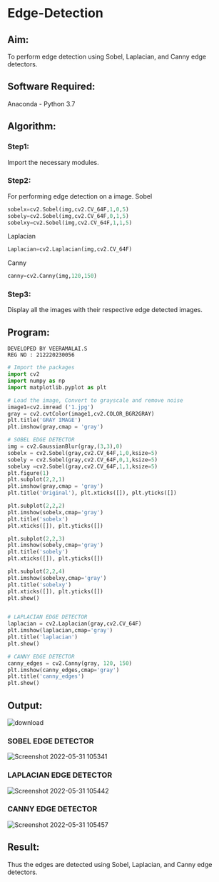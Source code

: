 # Edge-Detection
## Aim:
To perform edge detection using Sobel, Laplacian, and Canny edge detectors.

## Software Required:
Anaconda - Python 3.7

## Algorithm:
### Step1:
Import the necessary modules.

### Step2:
For performing edge detection on a image.
Sobel
```python
sobelx=cv2.Sobel(img,cv2.CV_64F,1,0,5)
sobely=cv2.Sobel(img,cv2.CV_64F,0,1,5)
sobelxy=cv2.Sobel(img,cv2.CV_64F,1,1,5)
```
Laplacian
```python
Laplacian=cv2.Laplacian(img,cv2.CV_64F)
```
Canny
```python
canny=cv2.Canny(img,120,150)
```
### Step3:
Display all the images with their respective edge detected images.
 
## Program:
```
DEVELOPED BY VEERAMALAI.S
REG NO : 212220230056
```
``` Python
# Import the packages
import cv2
import numpy as np
import matplotlib.pyplot as plt

# Load the image, Convert to grayscale and remove noise
image1=cv2.imread ('1.jpg') 
gray = cv2.cvtColor(image1,cv2.COLOR_BGR2GRAY)
plt.title('GRAY IMAGE')
plt.imshow(gray,cmap = 'gray')

# SOBEL EDGE DETECTOR
img = cv2.GaussianBlur(gray,(3,3),0)
sobelx = cv2.Sobel(gray,cv2.CV_64F,1,0,ksize=5)
sobely = cv2.Sobel(gray,cv2.CV_64F,0,1,ksize=5)
sobelxy =cv2.Sobel(gray,cv2.CV_64F,1,1,ksize=5)
plt.figure(1)
plt.subplot(2,2,1)
plt.imshow(gray,cmap = 'gray')
plt.title('Original'), plt.xticks([]), plt.yticks([])

plt.subplot(2,2,2)
plt.imshow(sobelx,cmap='gray')
plt.title('sobelx')
plt.xticks([]), plt.yticks([])

plt.subplot(2,2,3)
plt.imshow(sobely,cmap='gray')
plt.title('sobely')
plt.xticks([]), plt.yticks([])

plt.subplot(2,2,4)
plt.imshow(sobelxy,cmap='gray')
plt.title('sobelxy')
plt.xticks([]), plt.yticks([])
plt.show()


# LAPLACIAN EDGE DETECTOR
laplacian = cv2.Laplacian(gray,cv2.CV_64F)
plt.imshow(laplacian,cmap='gray')
plt.title('laplacian')
plt.show()

# CANNY EDGE DETECTOR
canny_edges = cv2.Canny(gray, 120, 150)
plt.imshow(canny_edges,cmap='gray')
plt.title('canny_edges')
plt.show()

```
## Output:
![download](https://user-images.githubusercontent.com/75234790/171099172-f2357237-c425-4481-8bd1-bb94f6bf3a8e.jpg)


### SOBEL EDGE DETECTOR

![Screenshot 2022-05-31 105341](https://user-images.githubusercontent.com/75234790/171099191-ad1635bf-9ff9-45e0-8913-bec808d6a56c.png)


### LAPLACIAN EDGE DETECTOR

![Screenshot 2022-05-31 105442](https://user-images.githubusercontent.com/75234790/171099205-e95cede4-ffab-453b-a5f8-0983f26d0ab8.png)



### CANNY EDGE DETECTOR
![Screenshot 2022-05-31 105457](https://user-images.githubusercontent.com/75234790/171099211-63339c00-71ac-4c36-9c2e-e4cfddda048d.png)




## Result:
Thus the edges are detected using Sobel, Laplacian, and Canny edge detectors.
